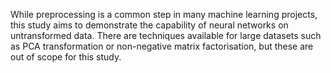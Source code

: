 While preprocessing is a common step in many machine learning projects, this study aims to demonstrate the capability of neural networks on untransformed data. There are techniques available for large datasets such as PCA transformation or non-negative matrix factorisation, but these are out of scope for this study. 

